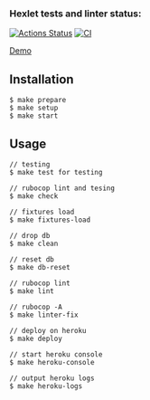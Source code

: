### Hexlet tests and linter status:
[![Actions Status](https://github.com/antonsmolko/rails-project-lvl2/workflows/hexlet-check/badge.svg)](https://github.com/antonsmolko/rails-project-lvl2/actions)
[![CI](https://github.com/antonsmolko/rails-project-lvl2/actions/workflows/ci.yml/badge.svg)](https://github.com/antonsmolko/rails-project-lvl2/actions/workflows/ci.yml)

[Demo](https://antonsmolko-rails-project-lvl2.herokuapp.com)

## Installation
    $ make prepare
    $ make setup
    $ make start

## Usage
    // testing
    $ make test for testing

    // rubocop lint and tesing
    $ make check

    // fixtures load
    $ make fixtures-load

    // drop db
    $ make clean
    
    // reset db
    $ make db-reset

    // rubocop lint
    $ make lint

    // rubocop -A
    $ make linter-fix

    // deploy on heroku
    $ make deploy

    // start heroku console
    $ make heroku-console

    // output heroku logs
    $ make heroku-logs
    